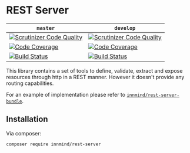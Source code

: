 # REST Server

| `master` | `develop` |
|----------|-----------|
| [![Scrutinizer Code Quality](https://scrutinizer-ci.com/g/Innmind/rest-server/badges/quality-score.png?b=master)](https://scrutinizer-ci.com/g/Innmind/rest-server/?branch=master) | [![Scrutinizer Code Quality](https://scrutinizer-ci.com/g/Innmind/rest-server/badges/quality-score.png?b=develop)](https://scrutinizer-ci.com/g/Innmind/rest-server/?branch=develop) |
| [![Code Coverage](https://scrutinizer-ci.com/g/Innmind/rest-server/badges/coverage.png?b=master)](https://scrutinizer-ci.com/g/Innmind/rest-server/?branch=master) | [![Code Coverage](https://scrutinizer-ci.com/g/Innmind/rest-server/badges/coverage.png?b=develop)](https://scrutinizer-ci.com/g/Innmind/rest-server/?branch=develop) |
| [![Build Status](https://scrutinizer-ci.com/g/Innmind/rest-server/badges/build.png?b=master)](https://scrutinizer-ci.com/g/Innmind/rest-server/build-status/master) | [![Build Status](https://scrutinizer-ci.com/g/Innmind/rest-server/badges/build.png?b=develop)](https://scrutinizer-ci.com/g/Innmind/rest-server/build-status/develop) |

This library contains a set of tools to define, validate, extract and expose resources through http in a REST manner. However it doesn't provide any routing capabilities.

For an example of implementation please refer to [`innmind/rest-server-bundle`](https://packagist.org/packages/innmind/rest-server-bundle).

## Installation

Via composer:

```sh
composer require innmind/rest-server
```

